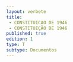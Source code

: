 ```yaml
---
layout: verbete
title:
 - CONSTITUICAO DE 1946
 - CONSTITUIÇÃO DE 1946
published: true
edition: 1  
type: T
subtype: Documentos
---
```


